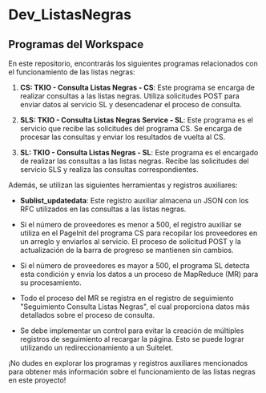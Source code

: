 # Dev_ListasNegras
## Programas del Workspace

En este repositorio, encontrarás los siguientes programas relacionados con el funcionamiento de las listas negras:

1. **CS: TKIO - Consulta Listas Negras - CS**: Este programa se encarga de realizar consultas a las listas negras. Utiliza solicitudes POST para enviar datos al servicio SL y desencadenar el proceso de consulta.

2. **SLS: TKIO - Consulta Listas Negras Service - SL**: Este programa es el servicio que recibe las solicitudes del programa CS. Se encarga de procesar las consultas y enviar los resultados de vuelta al CS.

3. **SL: TKIO - Consulta Listas Negras - SL**: Este programa es el encargado de realizar las consultas a las listas negras. Recibe las solicitudes del servicio SLS y realiza las consultas correspondientes.

Además, se utilizan las siguientes herramientas y registros auxiliares:

- **Sublist_updatedata**: Este registro auxiliar almacena un JSON con los RFC utilizados en las consultas a las listas negras.

- Si el número de proveedores es menor a 500, el registro auxiliar se utiliza en el PageInit del programa CS para recopilar los proveedores en un arreglo y enviarlos al servicio. El proceso de solicitud POST y la actualización de la barra de progreso se mantienen sin cambios.

- Si el número de proveedores es mayor a 500, el programa SL detecta esta condición y envía los datos a un proceso de MapReduce (MR) para su procesamiento.

- Todo el proceso del MR se registra en el registro de seguimiento "Seguimiento Consulta Listas Negras", el cual proporciona datos más detallados sobre el proceso de consulta.

- Se debe implementar un control para evitar la creación de múltiples registros de seguimiento al recargar la página. Esto se puede lograr utilizando un redireccionamiento a un Suitelet.

¡No dudes en explorar los programas y registros auxiliares mencionados para obtener más información sobre el funcionamiento de las listas negras en este proyecto!
